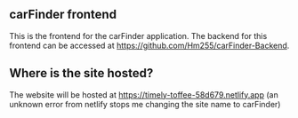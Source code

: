 ## carFinder frontend

This is the frontend for the carFinder application. The backend for this frontend can be accessed at https://github.com/Hm255/carFinder-Backend.

## Where is the site hosted?

The website will be hosted at https://timely-toffee-58d679.netlify.app (an unknown error from netlify stops me changing the site name to carFinder)
